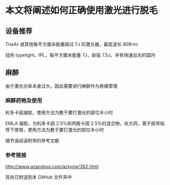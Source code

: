# 本文将阐述如何正确使用激光进行脱毛

## 设备推荐

Tria4x 或其他每平方厘米能量超过 7J 的激光器，最低波长 808nm

冠舟 typelight，IPL，每平方厘米能量 7J，新版 7.5J，并有快速出光的国内

## 麻醉

由于激光功率本身过大，因此需要进行麻醉作为疼痛管理

### 麻醉药物及使用

利多卡因凝胶，使用方法为敷于要打激光的部位半小时

EMLA 凝胶，为利多卡因 2.5%和丙胺卡因 2.5%的混合物，处方药，需于医师指导下使用，使用方法为敷于要打激光的部位半小时

细节请阅读附带的参考文献

### 参考链接

<http://www.gzanshuo.com/a/xyxw/362.html>

其余已附送到本 GitHub 文件夹中
